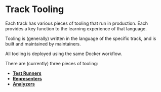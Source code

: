 # Track Tooling

Each track has various pieces of tooling that run in production.
Each provides a key function to the learning experience of that language.

Tooling is (generally) written in the language of the specific track, and is built and maintained by maintainers.

All tooling is deployed using the same Docker workflow.

There are (currently) three pieces of tooling:

- **[Test Runners](/docs/building/tooling/test-runners)**
- **[Representers](/docs/building/tooling/representers)**
- **[Analyzers](/docs/building/tooling/analyzers)**
